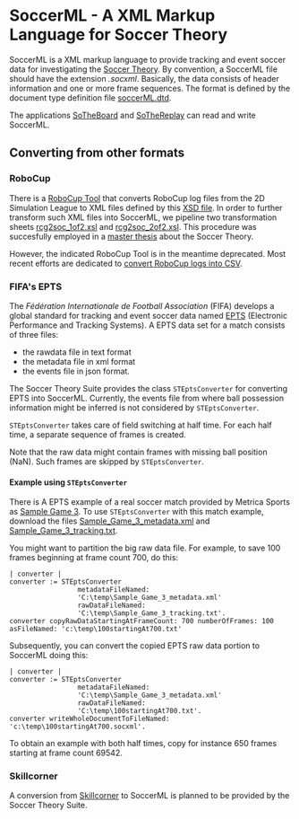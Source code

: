 # SoccerML - A XML Markup Language for Soccer Theory
SoccerML is a XML markup language to provide tracking and event soccer data for investigating the [Soccer Theory](https://github.com/Driolar/SoccerTheory-Pharo/blob/master/doc/A%20bit%20of%20Soccer%20Theory.md). 
By convention, a SoccerML file should have the extension *.socxml*. 
Basically, the data consists of header information and one or more frame sequences. 
The format is defined by the document type definition file [soccerML.dtd](https://github.com/Driolar/SoccerTheory-Pharo/blob/master/socxml/soccerML.dtd).

The applications [SoTheBoard](https://github.com/Driolar/SoccerTheory-Pharo/blob/master/doc/Using%20SoTheBoard%20-%20The%20Soccer%20Theory%20Board.md) and [SoTheReplay](https://github.com/Driolar/SoccerTheory-Pharo/blob/master/doc/Using%20SoTheReplay%20-%20The%20Soccer%20Theory%20Player.md) can read and write SoccerML.
## Converting from other formats
### RoboCup
There is a [RoboCup Tool](https://github.com/rcsoccersim/rcsslogplayer/tree/master/tool) that converts RoboCup log files from the 2D Simulation League to XML files defined by this [XSD file](https://github.com/Driolar/SoccerTheory-Pharo/blob/master/rcg2xml/rcg-0.1.xsd).
In order to further transform such XML files into SoccerML, we pipeline two transformation sheets [rcg2soc_1of2.xsl](https://github.com/Driolar/SoccerTheory-Pharo/blob/master/rcg2xml/rcg2soc_1of2.xsl) and [rcg2soc_2of2.xsl](https://github.com/Driolar/SoccerTheory-Pharo/blob/master/rcg2xml/rcg2soc_2of2.xsl).
This procedure was succesfully employed in a [master thesis](https://github.com/Driolar/SoccerTheory-Java) about the Soccer Theory.

However, the indicated RoboCup Tool is in the meantime deprecated.
Most recent efforts are dedicated to [convert RoboCup logs into CSV](https://github.com/hidehisaakiyama/RoboCup2D-data). 
### FIFA's EPTS
The *Fédération Internationale de Football Association* (FIFA) develops a global standard for tracking and event soccer data named [EPTS](https://inside.fifa.com/innovation/standards/epts/research-development-epts-standard-data-format) (Electronic Performance and Tracking Systems). A EPTS data set for a match consists of three files: 
- the rawdata file in text format
- the metadata file in xml format
- the events file in json format. 

The Soccer Theory Suite provides the class `STEptsConverter` for converting EPTS into SoccerML. 
Currently, the events file from where ball possession information might be inferred is not considered by `STEptsConverter`.

`STEptsConverter` takes care of field switching at half time. For each half time, a separate sequence of frames is created.

Note that the raw data might contain frames with missing ball position (NaN). Such frames are skipped by `STEptsConverter`.
#### Example using `STEptsConverter`
There is A EPTS example of a real soccer match provided by Metrica Sports as [Sample Game 3](https://github.com/metrica-sports/sample-data/tree/master/data/Sample_Game_3).
To use `STEptsConverter` with this match example, download the files [Sample_Game_3_metadata.xml](https://github.com/metrica-sports/sample-data/blob/master/data/Sample_Game_3/Sample_Game_3_metadata.xml) and [Sample_Game_3_tracking.txt](https://github.com/metrica-sports/sample-data/blob/master/data/Sample_Game_3/Sample_Game_3_tracking.txt).

You might want to partition the big raw data file. For example, to save 100 frames beginning at frame count 700, do this:
```
| converter |
converter := STEptsConverter
	             metadataFileNamed:
	             'C:\temp\Sample_Game_3_metadata.xml'
	             rawDataFileNamed:
	             'C:\temp\Sample_Game_3_tracking.txt'.
converter copyRawDataStartingAtFrameCount: 700 numberOfFrames: 100 asFileNamed: 'c:\temp\100startingAt700.txt'
```

Subsequently, you can convert the copied EPTS raw data portion to SoccerML doing this:
```
| converter |
converter := STEptsConverter
	             metadataFileNamed:
	             'C:\temp\Sample_Game_3_metadata.xml'
	             rawDataFileNamed:
	             'C:\temp\100startingAt700.txt'.
converter writeWholeDocumentToFileNamed: 'c:\temp\100startingAt700.socxml'.
```
To obtain an example with both half times, copy for instance 650 frames starting at frame count 69542.  

### Skillcorner
A conversion from [Skillcorner](https://github.com/SkillCorner/opendata) to SoccerML is planned to be provided by the Soccer Theory Suite.
